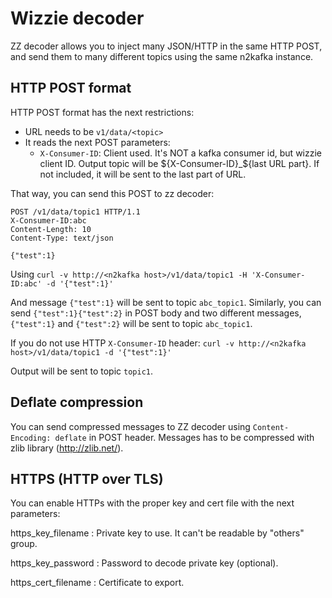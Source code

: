 # Wizzie decoder

ZZ decoder allows you to inject many JSON/HTTP in the same HTTP POST, and send
them to many different topics using the same n2kafka instance.

## HTTP POST format
HTTP POST format has the next restrictions:
- URL needs to be `v1/data/<topic>`
- It reads the next POST parameters:
  * `X-Consumer-ID`: Client used. It's NOT a kafka consumer id, but wizzie
    client ID. Output topic will be ${X-Consumer-ID}_${last URL part}. If not
    included, it will be sent to the last part of URL.

That way, you can send this POST to zz decoder:

```
POST /v1/data/topic1 HTTP/1.1
X-Consumer-ID:abc
Content-Length: 10
Content-Type: text/json

{"test":1}
```

Using
`curl -v http://<n2kafka host>/v1/data/topic1 -H 'X-Consumer-ID:abc' -d '{"test":1}'`

And message `{"test":1}` will be sent to topic `abc_topic1`. Similarly, you can
send `{"test":1}{"test":2}` in POST body and two different messages,
`{"test":1}` and `{"test":2}` will be sent to topic `abc_topic1`.

If you do not use HTTP `X-Consumer-ID` header:
`curl -v http://<n2kafka host>/v1/data/topic1 -d '{"test":1}'`

Output will be sent to topic `topic1`.

## Deflate compression

You can send compressed messages to ZZ decoder using `Content-Encoding: deflate` in
POST header. Messages has to be compressed with zlib library (http://zlib.net/).

## HTTPS (HTTP over TLS)
You can enable HTTPs with the proper key and cert file with the next
parameters:

https_key_filename
: Private key to use. It can't be readable by "others" group.

https_key_password
: Password to decode private key (optional).

https_cert_filename
: Certificate to export.
